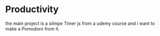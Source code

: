 # Productivity
 the main project is a silmpe Timer js from a udemy course and i want to make a Pomodoro from it.
